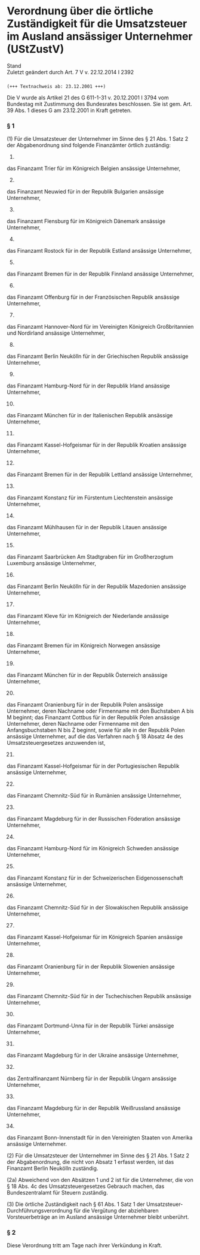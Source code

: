 Verordnung über die örtliche Zuständigkeit für die Umsatzsteuer im Ausland ansässiger Unternehmer (UStZustV)
============================================================================================================

Stand  
Zuletzt geändert durch Art. 7 V v. 22.12.2014 I 2392

### 

```
(+++ Textnachweis ab: 23.12.2001 +++)
```

Die V wurde als Artikel 21 des G 611-1-31 v. 20.12.2001 I 3794 vom Bundestag mit Zustimmung des Bundesrates beschlossen. Sie ist gem. Art. 39 Abs. 1 dieses G am 23.12.2001 in Kraft getreten.

### § 1

(1) Für die Umsatzsteuer der Unternehmer im Sinne des § 21 Abs. 1 Satz 2 der Abgabenordnung sind folgende Finanzämter örtlich zuständig:

1.  
das Finanzamt Trier für im Königreich Belgien ansässige Unternehmer,

2.  
das Finanzamt Neuwied für in der Republik Bulgarien ansässige Unternehmer,

3.  
das Finanzamt Flensburg für im Königreich Dänemark ansässige Unternehmer,

4.  
das Finanzamt Rostock für in der Republik Estland ansässige Unternehmer,

5.  
das Finanzamt Bremen für in der Republik Finnland ansässige Unternehmer,

6.  
das Finanzamt Offenburg für in der Französischen Republik ansässige Unternehmer,

7.  
das Finanzamt Hannover-Nord für im Vereinigten Königreich Großbritannien und Nordirland ansässige Unternehmer,

8.  
das Finanzamt Berlin Neukölln für in der Griechischen Republik ansässige Unternehmer,

9.  
das Finanzamt Hamburg-Nord für in der Republik Irland ansässige Unternehmer,

10.  
das Finanzamt München für in der Italienischen Republik ansässige Unternehmer,

11.  
das Finanzamt Kassel-Hofgeismar für in der Republik Kroatien ansässige Unternehmer,

12.  
das Finanzamt Bremen für in der Republik Lettland ansässige Unternehmer,

13.  
das Finanzamt Konstanz für im Fürstentum Liechtenstein ansässige Unternehmer,

14.  
das Finanzamt Mühlhausen für in der Republik Litauen ansässige Unternehmer,

15.  
das Finanzamt Saarbrücken Am Stadtgraben für im Großherzogtum Luxemburg ansässige Unternehmer,

16.  
das Finanzamt Berlin Neukölln für in der Republik Mazedonien ansässige Unternehmer,

17.  
das Finanzamt Kleve für im Königreich der Niederlande ansässige Unternehmer,

18.  
das Finanzamt Bremen für im Königreich Norwegen ansässige Unternehmer,

19.  
das Finanzamt München für in der Republik Österreich ansässige Unternehmer,

20.  
das Finanzamt Oranienburg für in der Republik Polen ansässige Unternehmer, deren Nachname oder Firmenname mit den Buchstaben A bis M beginnt; das Finanzamt Cottbus für in der Republik Polen ansässige Unternehmer, deren Nachname oder Firmenname mit den Anfangsbuchstaben N bis Ż beginnt, sowie für alle in der Republik Polen ansässige Unternehmer, auf die das Verfahren nach § 18 Absatz 4e des Umsatzsteuergesetzes anzuwenden ist,

21.  
das Finanzamt Kassel-Hofgeismar für in der Portugiesischen Republik ansässige Unternehmer,

22.  
das Finanzamt Chemnitz-Süd für in Rumänien ansässige Unternehmer,

23.  
das Finanzamt Magdeburg für in der Russischen Föderation ansässige Unternehmer,

24.  
das Finanzamt Hamburg-Nord für im Königreich Schweden ansässige Unternehmer,

25.  
das Finanzamt Konstanz für in der Schweizerischen Eidgenossenschaft ansässige Unternehmer,

26.  
das Finanzamt Chemnitz-Süd für in der Slowakischen Republik ansässige Unternehmer,

27.  
das Finanzamt Kassel-Hofgeismar für im Königreich Spanien ansässige Unternehmer,

28.  
das Finanzamt Oranienburg für in der Republik Slowenien ansässige Unternehmer,

29.  
das Finanzamt Chemnitz-Süd für in der Tschechischen Republik ansässige Unternehmer,

30.  
das Finanzamt Dortmund-Unna für in der Republik Türkei ansässige Unternehmer,

31.  
das Finanzamt Magdeburg für in der Ukraine ansässige Unternehmer,

32.  
das Zentralfinanzamt Nürnberg für in der Republik Ungarn ansässige Unternehmer,

33.  
das Finanzamt Magdeburg für in der Republik Weißrussland ansässige Unternehmer,

34.  
das Finanzamt Bonn-Innenstadt für in den Vereinigten Staaten von Amerika ansässige Unternehmer.

(2) Für die Umsatzsteuer der Unternehmer im Sinne des § 21 Abs. 1 Satz 2 der Abgabenordnung, die nicht von Absatz 1 erfasst werden, ist das Finanzamt Berlin Neukölln zuständig.

(2a) Abweichend von den Absätzen 1 und 2 ist für die Unternehmer, die von § 18 Abs. 4c des Umsatzsteuergesetzes Gebrauch machen, das Bundeszentralamt für Steuern zuständig.

(3) Die örtliche Zuständigkeit nach § 61 Abs. 1 Satz 1 der Umsatzsteuer-Durchführungsverordnung für die Vergütung der abziehbaren Vorsteuerbeträge an im Ausland ansässige Unternehmer bleibt unberührt.

### § 2

Diese Verordnung tritt am Tage nach ihrer Verkündung in Kraft.
